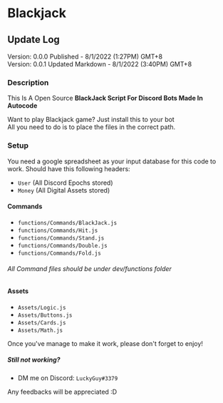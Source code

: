 # Blackjack

## Update Log
Version: 0.0.0
Published - 8/1/2022 (1:27PM) GMT+8<br>
Version: 0.0.1
Updated Markdown - 8/1/2022 (3:40PM) GMT+8

### Description

This Is A Open Source **BlackJack Script For Discord Bots Made In Autocode**

Want to play Blackjack game? Just install this to your bot<br>
All you need to do is to place the files in the correct path.

### Setup
You need a google spreadsheet as your input database for this code to work.
Should have this following headers:
- `User` (All Discord Epochs stored)
- `Money` (All Digital Assets stored)

#### Commands
- `functions/Commands/BlackJack.js`
- `functions/Commands/Hit.js`
- `functions/Commands/Stand.js`
- `functions/Commands/Double.js`
- `functions/Commands/Fold.js`

###### All Command files should be under dev/functions folder

#### Assets
- `Assets/Logic.js`
- `Assets/Buttons.js`
- `Assets/Cards.js`
- `Assets/Math.js`

Once you've manage to make it work, please don't forget to enjoy!
##### Still not working?
- DM me on Discord: `LuckyGuy#3379`

Any feedbacks will be appreciated :D
